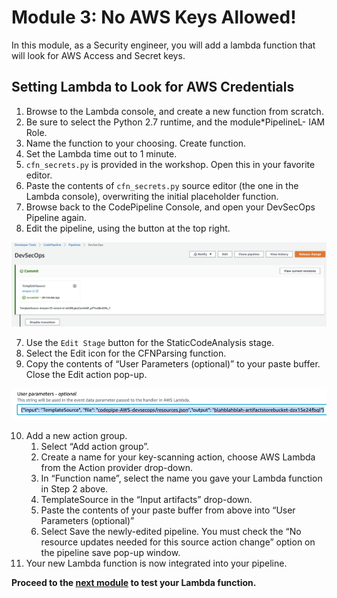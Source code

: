 <!--
This module is designed to show how Governance and Security engineering can take requirements and automate them into a pipeline.
--> 


# Module 3: No AWS Keys Allowed!

In this module, as a Security engineer, you will add a lambda function that will look for AWS Access and Secret keys.


## Setting Lambda to Look for AWS Credentials

1.	Browse to the Lambda console, and create a new function from scratch. 
2.	Be sure to select the Python 2.7 runtime, and the module*PipelineL-<random> IAM Role.  
3.  Name the function to your choosing.  Create function.
3.	Set the Lambda time out to 1 minute.
4.	`cfn_secrets.py` is provided in the workshop.  Open this in your favorite editor.
5.  Paste the contents of `cfn_secrets.py` source editor (the one in the Lambda console), overwriting the initial placeholder function.
6.	Browse back to the CodePipeline Console, and open your DevSecOps Pipeline again. 
7.	Edit the pipeline, using the button at the top right.

![Edit-Pipeline](./images/03-Edit-Pipeline.png)

7.	Use the `Edit Stage` button for the StaticCodeAnalysis stage. 
8.	Select the Edit icon for the CFNParsing function. 
9.	Copy the contents of “User Parameters (optional)” to your paste buffer. Close the Edit action pop-up. 

![Source](./images/03-Source.png)

10.	Add a new action group.
    1.	Select “Add action group”.
    2.	Create a name for your key-scanning action, choose AWS Lambda from the Action provider drop-down. 
    3.	In “Function name”, select the name you gave your Lambda function in Step 2 above. 
    4.	TemplateSource in the “Input artifacts” drop-down.
    5.	Paste the contents of your paste buffer from above into “User Parameters (optional)”
    6.	Select Save the newly-edited pipeline. You must check the “No resource updates needed for this source action change” option on the pipeline save pop-up window. 
11.	Your new Lambda function is now integrated into your pipeline.

**Proceed to the <a href="https://github.com/aws-immersion-days-sup/aws-workshop-security-devsecops-id-sup/blob/master/docs/04-find-aws-keys.md" target="_blank">next module</a> to test your Lambda function.**
